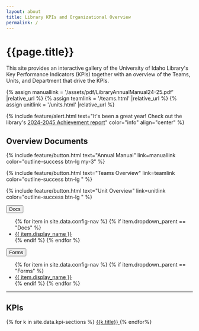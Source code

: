```yaml
---
layout: about
title: Library KPIs and Organizational Overview
permalink: /
---
```



<div class="row">
<div class="col-md-8 offset-md-2">
<h1>{{page.title}}</h1>

<p>This site provides an interactive gallery of the University of Idaho Library's Key Performance Indicators (KPIs) together with an overview of the Teams, Units, and Department that drive the KPIs.</p>

{% assign manuallink = '/assets/pdf/LibraryAnnualManual24-25.pdf' |relative_url %}
{% assign teamlink = '/teams.html' |relative_url %}
{% assign unitlink = '/units.html' |relative_url %}

{% include feature/alert.html text="It's been a great year! Check out the library's [<i class='bi bi-balloon'></i>2024-2045 Achievement report](accomplishments24-25.html)" color="info" align="center" %}

<h2>Overview Documents</h2>

{% include feature/button.html text="Annual Manual" link=manuallink color="outline-success btn-lg my-3" %}

{% include feature/button.html text="Teams Overview" link=teamlink color="outline-success btn-lg " %} 

{% include feature/button.html text="Unit Overview" link=unitlink color="outline-success btn-lg " %} 

<button class="btn btn-outline-secondary btn-lg dropdown-toggle" type="button" id="docsDropdown" data-bs-toggle="dropdown" aria-expanded="false">
  Docs
</button>
<ul class="dropdown-menu" aria-labelledby="docsDropdown">
  {% for item in site.data.config-nav %}
    {% if item.dropdown_parent == "Docs" %}
      <li><a class="dropdown-item" href="{{ item.stub | relative_url }}" target="_blank">{{ item.display_name }}</a></li>
    {% endif %}
  {% endfor %}
</ul>
<button class="btn btn-outline-secondary btn-lg dropdown-toggle" type="button" id="docsDropdown" data-bs-toggle="dropdown" aria-expanded="false">
  Forms
</button>
<ul class="dropdown-menu" aria-labelledby="docsDropdown">
  {% for item in site.data.config-nav %}
    {% if item.dropdown_parent == "Forms" %}
      <li><a class="dropdown-item" href="{{ item.stub | relative_url }}" target="_blank">{{ item.display_name }}</a></li>
    {% endif %}
  {% endfor %}
</ul>


<hr>

<h2>KPIs</h2>

{% for k in site.data.kpi-sections %}
                  <a href="{{ k.url | relative_url }}" class="btn btn-outline-primary m-2">
                      <i class="{{k.icon}}"></i>
                      {{k.title}}
                  </a> 
                {% endfor%}

</div>
</div>